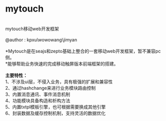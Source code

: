 mytouch
=======
<br/>
mytouch移动web开发框架<br/>
<br/>
@author : kpxu\wowowang\jimyan<br/>
<br/>
*Mytouch是在seajs和zepto基础上整合的一套移动web开发框架，暂不兼容pc侧。<br/>
*能够帮助业务快速的完成移动触屏版本前端框架的搭建。<br/>
<br/>
<b>主要特性：</b><br/>
  1、不涉及ui层，不侵入业务，具有极强的扩展和兼容性<br/>
  2、通过hashchange来进行业务模块路由控制<br/>
  3、内置消息通讯、事件消息机制<br/>
  4、功能模块具备构造和析构方法<br/>
  5、内置txtpl模板引擎，也可根据需要换成其他引擎<br/>
  6、封装数据及缓存控制机制，支持灵活的数据优化<br/>
